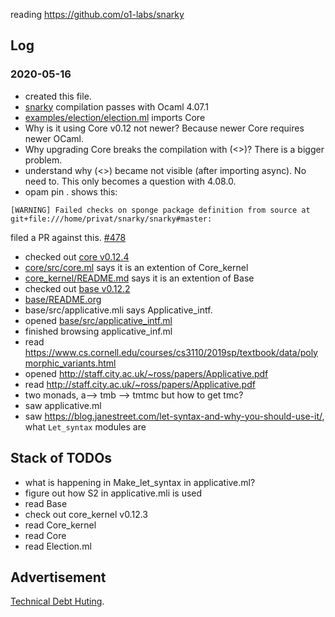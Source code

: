 reading https://github.com/o1-labs/snarky

## Log

### 2020-05-16

 * created this file.
 * [snarky](https://github.com/o1-labs/snarky) compilation passes with Ocaml 4.07.1
 * [examples/election/election.ml](https://github.com/o1-labs/snarky/blob/master/examples/election/election.ml) imports Core
 * Why is it using Core v0.12 not newer? Because newer Core requires newer OCaml.
 * Why upgrading Core breaks the compilation with (<>)? There is a bigger problem.
 * understand why (<>) became not visible (after importing async). No need to. This only becomes a question with 4.08.0.
* opam pin . shows this:
```
[WARNING] Failed checks on sponge package definition from source at git+file:///home/privat/snarky/snarky#master:
```
  filed a PR against this. [#478](https://github.com/o1-labs/snarky/pull/478)
* checked out [core v0.12.4](https://github.com/janestreet/core/tree/v0.12.4)
* [core/src/core.ml](https://github.com/janestreet/core/blob/v0.12.4/src/core.ml) says it is an extention of Core_kernel
* [core_kernel/README.md](https://github.com/janestreet/core_kernel/blob/master/README.md) says it is an extention of Base
* checked out [base v0.12.2](https://github.com/janestreet/base/tree/v0.12.2)
* [base/README.org](https://github.com/janestreet/base/blob/v0.12.2/README.org)
* base/src/applicative.mli says Applicative_intf.
* opened [base/src/applicative_intf.ml](https://github.com/janestreet/base/blob/v0.12.2/src/applicative_intf.ml)
* finished browsing applicative_inf.ml
* read https://www.cs.cornell.edu/courses/cs3110/2019sp/textbook/data/polymorphic_variants.html
* opened http://staff.city.ac.uk/~ross/papers/Applicative.pdf
* read http://staff.city.ac.uk/~ross/papers/Applicative.pdf
* two monads, a--> tmb --> tmtmc but how to get tmc?
* saw applicative.ml
* saw https://blog.janestreet.com/let-syntax-and-why-you-should-use-it/, what `Let_syntax` modules are

## Stack of TODOs
* what is happening in Make_let_syntax in applicative.ml?
* figure out how S2 in applicative.mli is used
* read Base
* check out core_kernel v0.12.3
* read Core_kernel
* read Core
* read Election.ml

## Advertisement

[Technical Debt Huting](https://convenience-logician.de/tech-debt.html).
